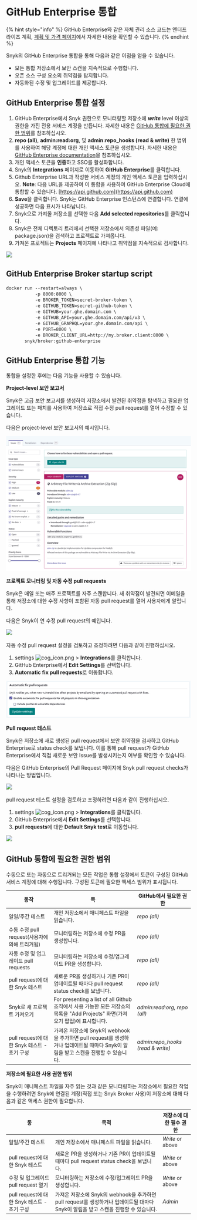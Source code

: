 # GitHub Enterprise 통합

{% hint style="info" %}
GitHub Enterprise와 같은 자체 관리 소스 코드는 엔터프라이즈 계획, [계획 및 가격 페이지](https://snyk.io/plans/)에서 자세한 내용을 확인할 수 있습니다.
{% endhint %}

Snyk의 GitHub Enterprise 통합을 통해 다음과 같은 이점을 얻을 수 있습니다.

* 모든 통합 저장소에서 보안 스캔을 지속적으로 수행합니다.
* 오픈 소스 구성 요소의 취약점을 탐지합니다.
* 자동화된 수정 및 업그레이드를 제공합니다.

## GitHub Enterprise 통합 설정

1. GitHub Enterprise에서 Snyk 권한으로 모니터링할 저장소에 _**write**_ level 이상의 권한을 가진 전용 서비스 계정을 만듭니다. 자세한 내용은 [GitHub 통합에 필요한 권한 범위](github-enterprise-integration.md#github)를 참조하십시오.
2. **repo (all)**, **admin:read:org**, 및 **admin:repo\_hooks (read & write)** 한 범위를 사용하여 해당 계정에 대한 개인 액세스 토큰을 생성합니다. 자세한 내용은 [GitHub Enterprise documentation](https://docs.github.com/en/enterprise-server@2.22/github/authenticating-to-github/creating-a-personal-access-token)을 참조하십시오.
3. 개인 액세스 토큰을 **인증**하고 SSO를 활성화합니다.
4. Snyk의 **Integrations** 페이지로 이동하여 **GitHub Enterprise**를 클릭합니다.
5. Github Enterprise URL과 작성한 서비스 계정의 개인 액세스 토큰을 입력하십시오. **Note**: 다음 URL을 제공하여 이 통합을 사용하여 GitHub Enterprise Cloud에 통합할 수 있습니다. [https://api.github.com](https://api.github.com)
6. **Save**을 클릭합니다. Snyk는 GitHub Enterprise 인스턴스에 연결합니다. 연결에 성공하면 다음 표시가 나타납니다.
7. Snyk으로 가져올 저장소를 선택한 다음 **Add selected repositories**를 클릭합니다.
8. Snyk은 전체 디렉토리 트리에서 선택한 저장소에서 의존성 파일(예: package.json)을 검색하고 프로젝트로 가져옵니다.
9. 가져온 프로젝트는 **Projects** 페이지에 나타나고 취약점을 지속적으로 검사합니다.

![](<../../../.gitbook/assets/spaces\_-MdwVZ6HOZriajCf5nXH\_uploads\_git-blob-8b3be1cd3d5f4117327c067a1b1c17761b08c9b0\_which\_repos (3) (5) (9) (7) (18) (1) (1) (1) (1) (1) (1) (1) (1) (1) (1) (1) (1) (27) (1) (1) (26).jpg>)

## GitHub Enterprise Broker startup script

```
docker run --restart=always \
           -p 8000:8000 \
           -e BROKER_TOKEN=secret-broker-token \
           -e GITHUB_TOKEN=secret-github-token \
           -e GITHUB=your.ghe.domain.com \
           -e GITHUB_API=your.ghe.domain.com/api/v3 \
           -e GITHUB_GRAPHQL=your.ghe.domain.com/api \
           -e PORT=8000 \
           -e BROKER_CLIENT_URL=http://my.broker.client:8000 \
       snyk/broker:github-enterprise
```

## GitHub Enterprise 통합 기능

통합을 설정한 후에는 다음 기능을 사용할 수 있습니다.

**Project-level 보안 보고서**

Snyk은 고급 보안 보고서를 생성하여 저장소에서 발견된 취약점을 탐색하고 필요한 업그레이드 또는 패치를 사용하여 저장소로 직접 수정 pull request를 열어 수정할 수 있습니다.

다음은 project-level 보안 보고서의 예시입니다.

![](<../../../.gitbook/assets/mceclip0-22- (2) (5) (6) (1) (1) (1) (2) (4).png>)

**프로젝트 모니터링 및 자동 수정 pull requests**

Snyk은 매일 또는 매주 프로젝트를 자주 스캔합니다. 새 취약점이 발견되면 이메일을 통해 저장소에 대한 수정 사항이 포함된 자동 pull request를 열어 사용자에게 알립니다.

다음은 Snyk이 연 수정 pull request의 예입니다.

![](../../../.gitbook/assets/uuid-6cfdaf0b-c349-468d-fe65-4f80bad110ea-en.png)

자동 수정 pull request 설정을 검토하고 조정하려면 다음과 같이 진행하십시오.

1. settings ![cog\_icon.png](../../../.gitbook/assets/spaces\_-MdwVZ6HOZriajCf5nXH\_uploads\_git-blob-6ec48d5a9af2aa5be97d1691317737ef059c75bd\_cog\_icon.png) > **Integrations**를 클릭합니다.&#x20;
2. GitHub Enterprise에서 **Edit Settings**를 선택합니다.&#x20;
3. **Automatic fix pull requests**로 이동합니다.

![](<../../../.gitbook/assets/mceclip4 (1) (2) (6) (7) (3) (1) (1) (2) (3).png>)

**Pull request 테스트**

Snyk은 저장소에 새로 생성된 pull request에서 보안 취약점을 검사하고 GitHub Enterprise로 status check를 보냅니다. 이를 통해 pull request가 GitHub Enterprise에서 직접 새로운 보안 Issue를 발생시키는지 여부를 확인할 수 있습니다.

다음은 GitHub Enterprise의 Pull Request 페이지에 Snyk pull request checks가 나타나는 방법입니다.

![](<../../../.gitbook/assets/spaces\_-MdwVZ6HOZriajCf5nXH\_uploads\_git-blob-d169f3f27aefe4eb86d28051fcdeeb9f9d4d0f84\_uuid-87113833-be79-dbe2-8860-a3f224d654c4-en (2) (2) (6) (5) (1) (1) (1) (1) (1) (1) (1) (1) (1) (1) (1) (1) (1) (1) (20).png>)

pull request 테스트 설정을 검토하고 조정하려면 다음과 같이 진행하십시오.

1. settings ![cog\_icon.png](../../../.gitbook/assets/spaces\_-MdwVZ6HOZriajCf5nXH\_uploads\_git-blob-6ec48d5a9af2aa5be97d1691317737ef059c75bd\_cog\_icon.png) > **Integrations**를 클릭합니다.&#x20;
2. GitHub Enterprise에서 **Edit Settings**를 선택합니다.&#x20;
3. **pull requests**에 대한 **Default Snyk test**로 이동합니다.

![](<../../../.gitbook/assets/mceclip5 (1) (1).png>)

## GitHub 통합에 필요한 권한 범위

수동으로 또는 자동으로 트리거되는 모든 작업은 통합 설정에서 토큰이 구성된 GitHub 서비스 계정에 대해 수행됩니다. 구성된 토큰에 필요한 액세스 범위가 표시됩니다.

| **동작**                            | **목**                                                                                          | **GitHub에서 필요한 권한**                |
| --------------------------------- | ---------------------------------------------------------------------------------------------- | ---------------------------------- |
| 일일/주간 테스트                         | 개인 저장소에서 매니페스트 파일을 읽습니다.                                                                       | _repo (all)_                       |
| 수동 수정 pull request(사용자에 의해 트리거됨)  | 모니터링하는 저장소에 수정 PR을 생성합니다.                                                                      | _repo (all)_                       |
| 자동 수정 및 업그레이드 pull requests       | 모니터링하는 저장소에 수정/업그레이드 PR을 생성합니다.                                                                | _repo (all)_                       |
| pull request에 대한 Snyk 테스트         | 새로운 PR을 생성하거나 기존 PR이 업데이트될 때마다 pull request status check를 보냅니다.                                | _repo (all)_                       |
| Snyk로 새 프로젝트 가져오기                 | For presenting a list of all Github 조직에서 사용 가능한 모든 저장소의 목록을 "Add Projects" 화면(가져오기 팝업)에 표시합니다. | _admin:read:org, repo (all)_       |
| pull request에 대한 Snyk 테스트 - 초기 구성 | 가져온 저장소에 Snyk의 webhook을 추가하면 pull request를 생성하거나 업데이트될 때마다 Snyk이 알림을 받고 스캔을 진행할 수 있습니다.        | _admin:repo\_hooks (read & write)_ |

**저장소에 필요한 사용 권한 범위**

Snyk이 매니페스트 파일을 자주 읽는 것과 같은 모니터링하는 저장소에서 필요한 작업을 수행하려면 Snyk에 연결된 계정(직접 또는 Snyk Broker 사용)이 저장소에 대해 다음과 같은 액세스 권한이 필요합니다.

| **동**                             | **목적**                                                                                  | **저장소에 대한 필수 권한** |
| --------------------------------- | --------------------------------------------------------------------------------------- | ----------------- |
| 일일/주간 테스트                         | 개인 저장소에서 매니페스트 파일을 읽습니다.                                                                | _Write_ or above  |
| pull request에 대한 Snyk 테스트         | 새로운 PR을 생성하거나 기존 PR이 업데이트될 때마다 pull request status check을 보냅니다.                         | _Write_ or above  |
| 수정 및 업그레이드 pull request 열기        | 모니터링하는 저장소에 수정/업그레이드 PR을 생성합니다.                                                         | _Write_ or above  |
| pull request에 대한 Snyk 테스트 - 초기 구성 | 가져온 저장소에 Snyk의 webhook을 추가하면 pull request를 생성하거나 업데이트될 대마다 Snyk이 알림을 받고 스캔을 진행할 수 있습니다. | _Admin_           |

